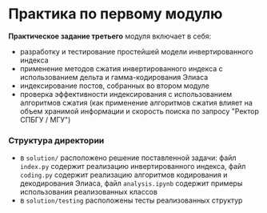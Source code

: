 # Практика по первому модулю
**Практическое задание третьего** модуля включает в себя:
* разработку и тестирование простейшей модели инвертированного индекса
* применение методов сжатия инвертированного индекса с использованием дельта и гамма-кодирования Элиаса
* индексирование постов, собранных во втором модуле
* проверка эффективности индексирования с использованием алгоритмов сжатия (как применение алгоритмов сжатия влияет на объем хранимой информации и скорость поиска по запросу "Ректор СПБГУ / МГУ")

### Структура директории
* в `solution/` расположено решение поставленной задачи: файл `index.py` содержит реализацию инвертированного индекса, файл `coding.py` содержит реализацию алгоритмов кодирования и декодирования Элиаса, файл `analysis.ipynb` содержит примеры использования реализованных классов
* в `solution/testing` расположены тесты реализованных структур
